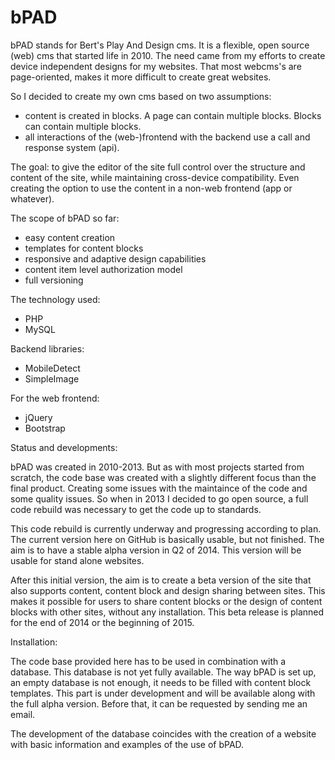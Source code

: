 bPAD
====

bPAD stands for Bert's Play And Design cms. It is a flexible, open source (web) cms that started life in 2010. The need came from my efforts to create device independent designs for my websites. That most webcms's are page-oriented, makes it more difficult to create great websites.

So I decided to create my own cms based on two assumptions:

- content is created in blocks. A page can contain multiple blocks. Blocks can contain multiple blocks.
- all interactions of the (web-)frontend with the backend use a call and response system (api).

The goal: to give the editor of the site full control over the structure and content of the site, while maintaining cross-device compatibility. Even creating the option to use the content in a non-web frontend (app or whatever).

The scope of bPAD so far:

- easy content creation
- templates for content blocks
- responsive and adaptive design capabilities
- content item level authorization model
- full versioning

The technology used:

- PHP
- MySQL

Backend libraries:

- MobileDetect
- SimpleImage

For the web frontend:

- jQuery 
- Bootstrap


Status and developments:

bPAD was created in 2010-2013. But as with most projects started from scratch, the code base was created with a slightly different focus than the final product. Creating some issues with the maintaince of the code and some quality issues. So when in 2013 I decided to go open source, a full code rebuild was necessary to get the code up to standards.

This code rebuild is currently underway and progressing according to plan. The current version here on GitHub is basically usable, but not finished. The aim is to have a stable alpha version in Q2 of 2014. This version will be usable for stand alone websites.

After this initial version, the aim is to create a beta version of the site that also supports content, content block and design sharing between sites. This makes it possible for users to share content blocks or the design of content blocks with other sites, without any installation. This beta release is planned for the end of 2014 or the beginning of 2015.


Installation:

The code base provided here has to be used in combination with a database. This database is not yet fully available. The way bPAD is set up, an empty database is not enough, it needs to be filled with content block templates. This part is under development and will be available along with the full alpha version. Before that, it can be requested by sending me an email.

The development of the database coincides with the creation of a website with basic information and examples of the use of bPAD.

